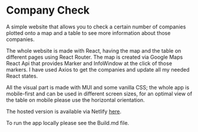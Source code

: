 # Company Check

A simple website that allows you to check a certain number of companies plotted onto a map and a table to see more information about those companies.

The whole website is made with React, having the map and the table on different pages using React Router. The map is created via Google Maps React Api that provides Marker and InfoWindow at the click of those markers. I have used Axios to get the companies and update all my needed React states.

All the visual part is made with MUI and some vanilla CSS; the whole app is mobile-first and can be used in different screen sizes, for an optimal view of the table on mobile please use the horizontal orientation.

The hosted version is available via Netlify [here](https://company-check.netlify.app/).

To run the app locally please see the Build.md file.
